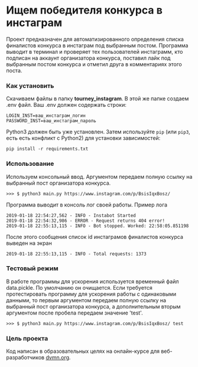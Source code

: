 # Ищем победителя конкурса в инстаграм

Проект предназначен для автоматизированного определения списка финалистов конкурса в инстаграм под выбранным постом.
Программа выводит в терминал и проверяет тех пользователей инстаграмм, кто подписан на аккаунт организатора конкурса, 
поставил лайк под выбранным постом конкурса и отметил друга в комментариях этого поста.

### Как установить

Скачиваем файлы в папку **tourney_instagram**. В этой же папке создаем .env файл. 
Ваш .env должен содержать строки:

```
LOGIN_INST=ваш_инстаграм_логин
PASSWORD_INST=ваш_инстаграм_пароль
```

Python3 должен быть уже установлен. 
Затем используйте `pip` (или `pip3`, есть есть конфликт с Python2) для установки зависимостей:

```
pip install -r requirements.txt
```
### Использование

Используем консольный ввод. Аргументом передаем полную ссылку на выбранный пост организатора конкурса. 

```
>>> $ python3 main.py https://www.instagram.com/p/BsisIqxBosz/
```

Программа выводит в консоль лог своей работы. Пример лога

```
2019-01-18 22:54:27,562 - INFO - Instabot Started
2019-01-18 22:54:32,986 - ERROR - Request returns 404 error!
2019-01-18 22:55:13,115 - INFO - Bot stopped. Worked: 22:58:05.851198
```
После этого сообщения список id инстаграмов финалистов конкурса выведен на экран

```
2019-01-18 22:55:13,115 - INFO - Total requests: 1373
```

### Тестовый режим

В работе программы для ускорения используется временный файл data.pickle.
По умолчанию он очищается. 
Если требуется протестировать программу для ускорения работы с одинаковыми данными,
то первым аргументом передаем полную ссылку на выбранный пост организатора конкурса,
а дополнительным вторым аргументом после пробела передаем значение 'test'.

```
>>> $ python3 main.py https://www.instagram.com/p/BsisIqxBosz/ test
```


### Цель проекта

Код написан в образовательных целях на онлайн-курсе для веб-разработчиков [dvmn.org](https://dvmn.org/).
